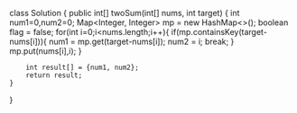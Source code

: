 ​class Solution {
    public int[] twoSum(int[] nums, int target) {
        int num1=0,num2=0;
        Map<Integer, Integer> mp = new HashMap<>();
        boolean flag = false;
        for(int i=0;i<nums.length;i++){
            if(mp.containsKey(target-nums[i])){
                num1 = mp.get(target-nums[i]);
                num2 = i;
                break;
            }
            mp.put(nums[i],i);
            }
        
        int result[] = {num1, num2};
        return result;
    }
}
